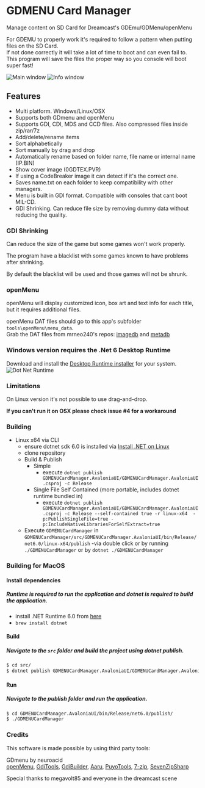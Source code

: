 # GDMENU Card Manager
Manage content on SD Card for Dreamcast's GDEmu/GDMenu/openMenu

For GDEMU to properly work it's required to follow a pattern when putting files on the SD Card.<br/>
If not done correctly it will take a lot of time to boot and can even fail to.<br/>
This program will save the files the proper way so you console will boot super fast!

![Main window](docs/capture1.png)
![Info window](docs/capture2.png)


## Features
* Multi platform. Windows/Linux/OSX
* Supports both GDmenu and openMenu
* Supports GDI, CDI, MDS and CCD files. Also compressed files inside zip/rar/7z
* Add/delete/rename items
* Sort alphabetically
* Sort manually by drag and drop
* Automatically rename based on folder name, file name or internal name (IP.BIN)
* Show cover image (0GDTEX.PVR)
* If using a CodeBreaker image it can detect if it's the correct one.
* Saves name.txt on each folder to keep compatibility with other managers.
* Menu is built in GDI format. Compatible with consoles that cant boot MIL-CD.
* GDI Shrinking. Can reduce file size by removing dummy data without reducing the quality.

### GDI Shrinking
Can reduce the size of the game but some games won't work properly.

The program have a blacklist with some games known to have problems after shrinking.

By default the blacklist will be used and those games will not be shrunk.

### openMenu
openMenu will display customized icon, box art and text info for each title, but it requires additional files.

openMenu DAT files should go to this app's subfolder `tools\openMenu\menu_data`.<br/>
Grab the DAT files from mrneo240's repos: [imagedb](https://github.com/mrneo240/openMenu_imagedb) and [metadb](https://github.com/mrneo240/openMenu_metadb)

### Windows version requires the .Net 6 Desktop Runtime
Download and install the [Desktop Runtime installer](https://dotnet.microsoft.com/download/dotnet/6.0/runtime) for your system.
![Dot Net Runtime](docs/dotnetruntime.png)

### Limitations
On Linux version it's not possible to use drag-and-drop.

**If you can't run it on OSX please check issue #4 for a workaround**

### Building
- Linux x64 via CLI
  - ensure dotnet sdk 6.0 is installed via  [Install .NET on Linux](https://learn.microsoft.com/en-us/dotnet/core/install/linux)
  - clone repository
  - Build & Publish
    - Simple
      - execute `dotnet publish GDMENUCardManager.AvaloniaUI/GDMENUCardManager.AvaloniaUI.csproj -c Release`
    - Single File Self Contained (more portable, includes dotnet runtime bundled in)
      - execute `dotnet publish GDMENUCardManager.AvaloniaUI/GDMENUCardManager.AvaloniaUI.csproj -c Release --self-contained true -r linux-x64  -p:PublishSingleFile=true -p:IncludeNativeLibrariesForSelfExtract=true`
  - Execute `GDMENUCardManager` in `GDMENUCardManager/src/GDMENUCardManager.AvaloniaUI/bin/Release/net6.0/linux-x64/publish`
    -via double click or by running `./GDMENUCardManager` or by `dotnet ./GDMENUCardManager`

### Building for MacOS
  #### Install dependencies
  ##### Runtime is required to run the application and dotnet is required to build the application.

  - install .NET Runtime 6.0 from [here](https://dotnet.microsoft.com/download/dotnet/6.0/runtime)
  - `brew install dotnet`
  #### Build
  ##### Navigate to the `src` folder and build the project using dotnet publish.
  ```bash
  $ cd src/
  $ dotnet publish GDMENUCardManager.AvaloniaUI/GDMENUCardManager.AvaloniaUI.csproj -c Release
  ```
  #### Run
  ##### Navigate to the publish folder and run the application.
  ```bash
  $ cd GDMENUCardManager.AvaloniaUI/bin/Release/net6.0/publish/
  $ ./GDMENUCardManager
  ```

### Credits
This software is made possible by using third party tools:

GDmenu by neuroacid<br />
[openMenu](https://github.com/mrneo240/openmenu/),
[GdiTools](https://sourceforge.net/projects/dcisotools/),
[GdiBuilder](https://github.com/Sappharad/GDIbuilder/),
[Aaru](https://github.com/aaru-dps/Aaru/),
[PuyoTools](https://github.com/nickworonekin/puyotools/),
[7-zip](https://www.7-zip.org/),
[SevenZipSharp](https://github.com/squid-box/SevenZipSharp/)

Special thanks to megavolt85 and everyone in the dreamcast scene

